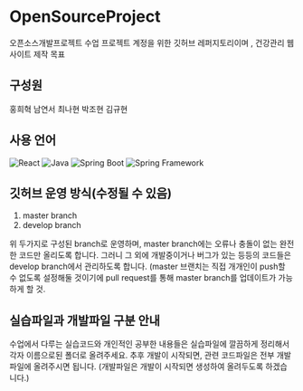 # OpenSourceProject
오픈소스개발프로젝트 수업 프로젝트 계정을 위한 깃허브 레퍼지토리이며 , 건강관리 웹사이트 제작 목표

## 구성원
홍희혁
남연서 
최나현
박조현
김규현

## 사용 언어
![React](https://img.shields.io/badge/-React-20232A?logo=react&logoColor=61DAFB&style=flat) ![Java](https://img.shields.io/badge/-Java-orange?logo=java&logoColor=white&style=flat) ![Spring Boot](https://img.shields.io/badge/-Spring%20Boot-6DB33F?logo=spring-boot&logoColor=white&style=flat) ![Spring Framework](https://img.shields.io/badge/-Spring-6DB33F?logo=spring&logoColor=white&style=flat)

## 깃허브 운영 방식(수정될 수 있음)
1. master branch
2. develop branch

위 두가지로 구성된 branch로 운영하며, master branch에는 오류나 충돌이 없는 완전한 코드만 올리도록 합니다.
그러니 그 외에 개발중이거나 버그가 있는 등등의 코드들은 develop branch에서 관리하도록 합니다.
(master 브랜치는 직접 개개인이 push할 수 없도록 설정해둘 것이기에 pull request를 통해 master branch를 업데이트가 가능하게 할 것.

## 실습파일과 개발파일 구분 안내
수업에서 다루는 실습코드와 개인적인 공부한 내용들은 실습파일에 깔끔하게 정리해서 각자 이름으로된 폴더로 올려주세요.
추후 개발이 시작되면, 관련 코드파일은 전부 개발 파일에 올려주시면 됩니다.
(개발파일은 개발이 시작되면 생성하여 올려두도록 하겠습니다.)
